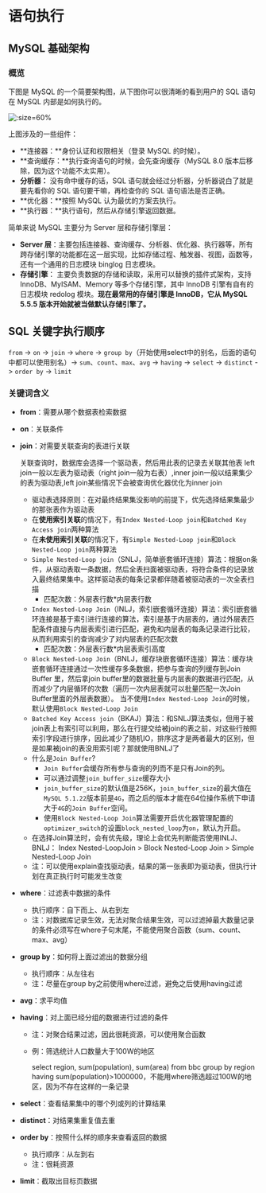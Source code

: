 # 语句执行



## MySQL 基础架构

### 概览

下图是 MySQL 的一个简要架构图，从下图你可以很清晰的看到用户的 SQL 语句在 MySQL 内部是如何执行的。

![](https://images.yingwai.top/picgo/20210812111541.png ':size=60%')

上图涉及的一些组件：

- **连接器：**身份认证和权限相关（登录 MySQL 的时候）。
- **查询缓存：**执行查询语句的时候，会先查询缓存（MySQL 8.0 版本后移除，因为这个功能不太实用）。
- **分析器：** 没有命中缓存的话，SQL 语句就会经过分析器，分析器说白了就是要先看你的 SQL 语句要干嘛，再检查你的 SQL 语句语法是否正确。
- **优化器：**按照 MySQL 认为最优的方案去执行。
- **执行器：**执行语句，然后从存储引擎返回数据。

简单来说 MySQL 主要分为 Server 层和存储引擎层：

- **Server 层**：主要包括连接器、查询缓存、分析器、优化器、执行器等，所有跨存储引擎的功能都在这一层实现，比如存储过程、触发器、视图，函数等，还有一个通用的日志模块 binglog 日志模块。
- **存储引擎**： 主要负责数据的存储和读取，采用可以替换的插件式架构，支持 InnoDB、MyISAM、Memory 等多个存储引擎，其中 InnoDB 引擎有自有的日志模块 redolog 模块。**现在最常用的存储引擎是 InnoDB，它从 MySQL 5.5.5 版本开始就被当做默认存储引擎了。**



## SQL 关键字执行顺序

`from` -> `on` -> `join` -> `where` -> `group by`（开始使用select中的别名，后面的语句中都可以使用别名）-> `sum`、`count`、`max`、`avg` -> `having` -> `select` -> `distinct` -> `order by` -> `limit`

### 关键词含义

- **from**：需要从哪个数据表检索数据

- **on**：关联条件

- **join**：对需要关联查询的表进行关联

   关联查询时，数据库会选择一个驱动表，然后用此表的记录去关联其他表
  ​ left join一般以左表为驱动表（right join一般为右表）,inner join一般以结果集少的表为驱动表,left join某些情况下会被查询优化器优化为inner join

  - 驱动表选择原则：在对最终结果集没影响的前提下，优先选择结果集最少的那张表作为驱动表
  - 在**使用索引关联**的情况下，有`Index Nested-Loop join`和`Batched Key Access join`两种算法
  - 在**未使用索引关联**的情况下，有`Simple Nested-Loop join`和`Block Nested-Loop join`两种算法
  - `Simple Nested-Loop join`（SNLJ，简单嵌套循环连接）算法：根据on条件，从驱动表取一条数据，然后全表扫面被驱动表，将符合条件的记录放入最终结果集中。这样驱动表的每条记录都伴随着被驱动表的一次全表扫描
    - 匹配次数：外层表行数*内层表行数
  - `Index Nested-Loop Join`（INLJ，索引嵌套循环连接）算法：索引嵌套循环连接是基于索引进行连接的算法，索引是基于内层表的，通过外层表匹配条件直接与内层表索引进行匹配，避免和内层表的每条记录进行比较， 从而利用索引的查询减少了对内层表的匹配次数
    - 匹配次数：外层表行数*内层表索引高度
  - `Block Nested-Loop Join`（BNLJ，缓存块嵌套循环连接）算法：缓存块嵌套循环连接通过一次性缓存多条数据，把参与查询的列缓存到Join Buffer 里，然后拿join buffer里的数据批量与内层表的数据进行匹配，从而减少了内层循环的次数（遍历一次内层表就可以批量匹配一次Join Buffer里面的外层表数据）。
    当不使用`Index Nested-Loop Join`的时候，默认使用`Block Nested-Loop Join`
  - `Batched Key Access join`（BKAJ）算法：和SNLJ算法类似，但用于被join表上有索引可以利用，那么在行提交给被join的表之前，对这些行按照索引字段进行排序，因此减少了随机IO，排序这才是两者最大的区别，但是如果被join的表没用索引呢？那就使用BNLJ了
  - 什么是`Join Buffer`?
    - `Join Buffer`会缓存所有参与查询的列而不是只有Join的列。
    - 可以通过调整`join_buffer_size`缓存大小
    - `join_buffer_size`的默认值是256K，`join_buffer_size`的最大值在`MySQL 5.1.22`版本前是`4G`，而之后的版本才能在64位操作系统下申请大于`4G`的`Join Buffer`空间。
    - 使用`Block Nested-Loop Join`算法需要开启优化器管理配置的`optimizer_switch`的设置`block_nested_loop`为`on`，默认为开启。
  - 在选择Join算法时，会有优先级，理论上会优先判断能否使用INLJ、BNLJ：
    Index Nested-LoopJoin > Block Nested-Loop Join > Simple Nested-Loop Join
  - 注：可以使用explain查找驱动表，结果的第一张表即为驱动表，但执行计划在真正执行时可能发生改变

- **where**：过滤表中数据的条件

  - 执行顺序：自下而上、从右到左
  - 注：对数据库记录生效，无法对聚合结果生效，可以过滤掉最大数量记录的条件必须写在where子句末尾，不能使用聚合函数（sum、count、max、avg）

- **group by**：如何将上面过滤出的数据分组

  - 执行顺序：从左往右
  - 注：尽量在group by之前使用where过滤，避免之后使用having过滤

- **avg**：求平均值

- **having**：对上面已经分组的数据进行过滤的条件

  - 注：对聚合结果过滤，因此很耗资源，可以使用聚合函数

  - 例：筛选统计人口数量大于100W的地区

     select region, sum(population), sum(area) from bbc group by region having sum(population)>1000000，不能用where筛选超过100W的地区，因为不存在这样的一条记录

- **select**：查看结果集中的哪个列或列的计算结果

- **distinct**：对结果集重复值去重

- **order by**：按照什么样的顺序来查看返回的数据

  - 执行顺序：从左到右
  - 注：很耗资源

- **limit**：截取出目标页数据
